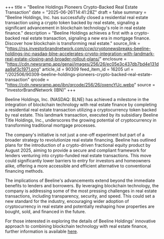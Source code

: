 +++
title = "Beeline Holdings Pioneers Crypto-Backed Real Estate Transaction"
date = "2025-06-26T14:41:28Z"
draft = false
summary = "Beeline Holdings, Inc. has successfully closed a residential real estate transaction using a crypto token backed by real estate, signaling a significant advancement in blockchain technology's role in real estate finance."
description = "Beeline Holdings achieves a first with a crypto-backed real estate transaction, signaling a new era in mortgage finance. Discover how blockchain is transforming real estate."
source_link = "https://rss.investorbrandnetwork.com/ccw/cryptonewsbreaks-beeline-holdings-inc-nasdaq-blne-accelerates-crypto-integration-with-landmark-real-estate-closing-and-broader-rollout-plans/"
enclosure = "https://cdn.newsramp.app/genai/images/256/26/ec05e3c437db7bd4e131daa9af3c1971.png"
article_id = 90309
feed_item_id = 16205
url = "/202506/90309-beeline-holdings-pioneers-crypto-backed-real-estate-transaction"
qrcode = "https://cdn.newsramp.app/ibn/qrcode/256/26/oxencYUc.webp"
source = "InvestorBrandNetwork (IBN)"
+++

<p>Beeline Holdings, Inc. (NASDAQ: BLNE) has achieved a milestone in the integration of blockchain technology with real estate finance by completing a residential real estate transaction utilizing a cryptocurrency token backed by real estate. This landmark transaction, executed by its subsidiary Beeline Title Holdings, Inc., underscores the growing potential of cryptocurrency in transforming traditional mortgage processes.</p><p>The company's initiative is not just a one-off experiment but part of a broader strategy to revolutionize real estate financing. Beeline has outlined plans for the introduction of a crypto-driven fractional equity product by August 2025, aiming to provide a secure and compliant framework for lenders venturing into crypto-funded real estate transactions. This move could significantly lower barriers to entry for investors and homeowners alike, offering a more accessible and efficient alternative to conventional financing methods.</p><p>The implications of Beeline's advancements extend beyond the immediate benefits to lenders and borrowers. By leveraging blockchain technology, the company is addressing some of the most pressing challenges in real estate transactions, including transparency, security, and speed. This could set a new standard for the industry, encouraging wider adoption of cryptocurrency in real estate and potentially reshaping how properties are bought, sold, and financed in the future.</p><p>For those interested in exploring the details of Beeline Holdings' innovative approach to combining blockchain technology with real estate finance, further information is available <a href='https://ccw.fm/8iYoN' rel='nofollow' target='_blank'>here</a>.</p>